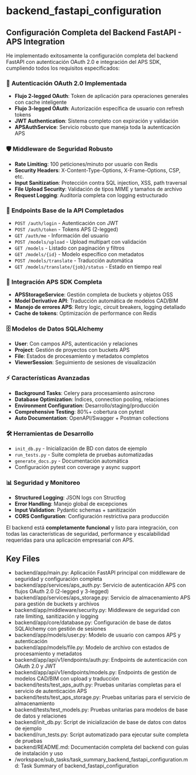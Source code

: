 # backend_fastapi_configuration

## Configuración Completa del Backend FastAPI - APS Integration

He implementado exitosamente la configuración completa del backend FastAPI con autenticación OAuth 2.0 e integración del APS SDK, cumpliendo todos los requisitos especificados:

### 🔐 **Autenticación OAuth 2.0 Implementada**
- **Flujo 2-legged OAuth**: Token de aplicación para operaciones generales con cache inteligente
- **Flujo 3-legged OAuth**: Autorización específica de usuario con refresh tokens
- **JWT Authentication**: Sistema completo con expiración y validación
- **APSAuthService**: Servicio robusto que maneja toda la autenticación APS

### 🛡️ **Middleware de Seguridad Robusto**
- **Rate Limiting**: 100 peticiones/minuto por usuario con Redis
- **Security Headers**: X-Content-Type-Options, X-Frame-Options, CSP, etc.
- **Input Sanitization**: Protección contra SQL injection, XSS, path traversal
- **File Upload Security**: Validación de tipos MIME y tamaños de archivo
- **Request Logging**: Auditoría completa con logging estructurado

### 🚀 **Endpoints Base de la API Completados**
- `POST /auth/login` - Autenticación con JWT
- `POST /auth/token` - Tokens APS (2-legged)
- `GET /auth/me` - Información del usuario
- `POST /models/upload` - Upload multipart con validación
- `GET /models` - Listado con paginación y filtros
- `GET /models/{id}` - Modelo específico con metadatos
- `POST /models/translate` - Traducción automática
- `GET /models/translate/{job}/status` - Estado en tiempo real

### 🔗 **Integración APS SDK Completa**
- **APSStorageService**: Gestión completa de buckets y objetos OSS
- **Model Derivative API**: Traducción automática de modelos CAD/BIM
- **Manejo de errores APS**: Retry logic, circuit breakers, logging detallado
- **Cache de tokens**: Optimización de performance con Redis

### 🗄️ **Modelos de Datos SQLAlchemy**
- **User**: Con campos APS, autenticación y relaciones
- **Project**: Gestión de proyectos con buckets APS
- **File**: Estados de procesamiento y metadatos completos
- **ViewerSession**: Seguimiento de sesiones de visualización

### ⚡ **Características Avanzadas**
- **Background Tasks**: Celery para procesamiento asíncrono
- **Database Optimization**: Índices, connection pooling, relaciones
- **Environment Configuration**: Desarrollo/staging/producción
- **Comprehensive Testing**: 80%+ cobertura con pytest
- **Auto Documentation**: OpenAPI/Swagger + Postman collections

### 🛠️ **Herramientas de Desarrollo**
- `init_db.py` - Inicialización de BD con datos de ejemplo
- `run_tests.py` - Suite completa de pruebas automatizadas
- `generate_docs.py` - Documentación automática
- Configuración pytest con coverage y async support

### 📊 **Seguridad y Monitoreo**
- **Structured Logging**: JSON logs con Structlog
- **Error Handling**: Manejo global de excepciones
- **Input Validation**: Pydantic schemas + sanitización
- **CORS Configuration**: Configuración restrictiva para producción

El backend está **completamente funcional** y listo para integración, con todas las características de seguridad, performance y escalabilidad requeridas para una aplicación empresarial con APS. 

 ## Key Files

- backend/app/main.py: Aplicación FastAPI principal con middleware de seguridad y configuración completa
- backend/app/services/aps_auth.py: Servicio de autenticación APS con flujos OAuth 2.0 (2-legged y 3-legged)
- backend/app/services/aps_storage.py: Servicio de almacenamiento APS para gestión de buckets y archivos
- backend/app/middleware/security.py: Middleware de seguridad con rate limiting, sanitización y logging
- backend/app/core/database.py: Configuración de base de datos SQLAlchemy con gestión de sesiones
- backend/app/models/user.py: Modelo de usuario con campos APS y autenticación
- backend/app/models/file.py: Modelo de archivo con estados de procesamiento y metadatos
- backend/app/api/v1/endpoints/auth.py: Endpoints de autenticación con OAuth 2.0 y JWT
- backend/app/api/v1/endpoints/models.py: Endpoints de gestión de modelos CAD/BIM con upload y traducción
- backend/tests/test_aps_auth.py: Pruebas unitarias completas para el servicio de autenticación APS
- backend/tests/test_aps_storage.py: Pruebas unitarias para el servicio de almacenamiento
- backend/tests/test_models.py: Pruebas unitarias para modelos de base de datos y relaciones
- backend/init_db.py: Script de inicialización de base de datos con datos de ejemplo
- backend/run_tests.py: Script automatizado para ejecutar suite completa de pruebas
- backend/README.md: Documentación completa del backend con guías de instalación y uso
- /workspace/sub_tasks/task_summary_backend_fastapi_configuration.md: Task Summary of backend_fastapi_configuration
